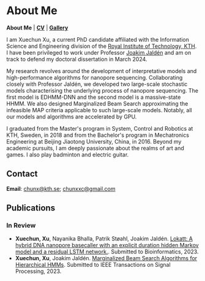 # About Me

**About Me** | **[CV](https://chunxxc.github.io/xuechunxu.github.io/CV.html)** | **[Gallery](https://chunxxc.github.io/xuechunxu.github.io/hobbies.html)**

I am Xuechun Xu, a current PhD candidate affiliated with the Information Science and Engineering division of the [Royal Institute of Technology, KTH](https://www.kth.se/en). I have been privileged to work under Professor [Joakim Jaldén](https://www.kth.se/profile/jalden) and am on track to defend my doctoral dissertation in March 2024. 

My research revolves around the development of interpretative models and high-performance algorithms for nanopore sequencing. Collaborating closely with Professor Jaldén, we developed two large-scale stochastic models characterising the underlying process of nanopore sequencing. The first model is EDHMM-DNN and the second model is a massive-state HHMM. We also designed Marginalized Beam Search approximating the infeasible MAP criteria applicable to such large-scale models. Notably, all our models and algorithms are accelerated by GPU.

I graduated from the Master's program in System, Control and Robotics at KTH, Sweden, in 2018 and from the Bachelor's program in Mechatronics Engineering at Beijing Jiaotong University, China, in 2016. Beyond my academic pursuits, I am deeply passionate about the realms of art and games. I also play badminton and electric guitar. 

## Contact

**Email**: chunx@kth.se; chunxxc@gmail.com


## Publications

### In Review

- **Xuechun, Xu**, Nayanika Bhalla, Patrik Støahl, Joakim Jaldén. [Lokatt: A hybrid DNA nanopore basecaller with an explicit duration hidden Markov model and a residual LSTM network.](https://www.biorxiv.org/content/10.1101/2022.07.13.499873v1). Submitted to Bioinformatics, 2023.
- **Xuechun, Xu**, Joakim Jaldén. [Marginalized Beam Search Algorithms for Hierarchical HMMs](https://arxiv.org/abs/2305.11752). Submitted to IEEE Transactions on Signal Processing, 2023.


